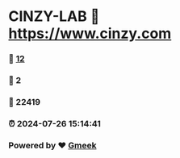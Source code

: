 # CINZY-LAB :link: https://www.cinzy.com 
### :page_facing_up: [12](https://www.cinzy.com/tag.html) 
### :speech_balloon: 2 
### :hibiscus: 22419 
### :alarm_clock: 2024-07-26 15:14:41 
### Powered by :heart: [Gmeek](https://github.com/Meekdai/Gmeek)
